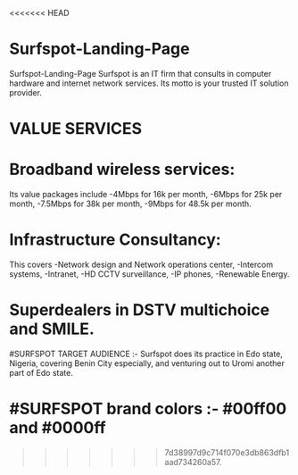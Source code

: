 <<<<<<< HEAD
# Surfspot-Landing-Page
Surfspot-Landing-Page
Surfspot is an IT firm that consults in computer hardware and internet network services. Its motto is your trusted IT solution provider.

# VALUE SERVICES

# Broadband wireless services:
Its value packages include
-4Mbps for 16k per month,
-6Mbps for 25k per month,
-7.5Mbps for 38k per month,
-9Mbps for 48.5k per month.

# Infrastructure Consultancy:
This covers
-Network design and Network operations center,
-Intercom systems,
-Intranet,
-HD CCTV surveillance,
-IP phones,
-Renewable Energy.

# Superdealers in DSTV multichoice and SMILE.

#SURFSPOT TARGET AUDIENCE :-
Surfspot does its practice in Edo state, Nigeria, covering Benin City especially, and venturing out to Uromi another part of Edo state.

#SURFSPOT brand colors :-
#00ff00 and #0000ff
=======

>>>>>>> 7d38997d9c714f070e3db863dfb1aad734260a57.
